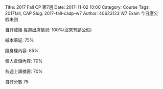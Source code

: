 Title: 2017 Fall CP 第7週
Date: 2017-11-02 10:00
Category: Course
Tags: 2017fall, CAP
Slug: 2017-fall-cadp-w7
Author: 40623123
W7 Exam
今日應公假未到

自評成績
每週出席情況: 100%(沒來有請公假)

紙本筆記: 75%

隨身碟內容: 85%

個人倉儲內容: 70%

各週上課摘要: 70%

自評分數 75

